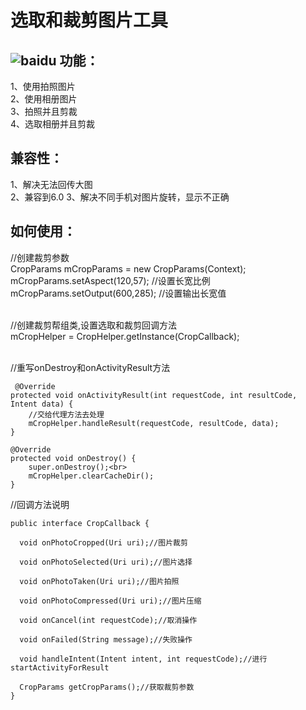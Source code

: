 选取和裁剪图片工具
=================
![baidu](http://img.my.csdn.net/uploads/201602/16/1455629759_9142.gif "使用效果图") 
功能：
------
1、使用拍照图片<br>
2、使用相册图片<br>
3、拍照并且剪裁<br>
4、选取相册并且剪裁<br>

兼容性：
------
1、解决无法回传大图<br>
2、兼容到6.0
3、解决不同手机对图片旋转，显示不正确

如何使用：
------
//创建裁剪参数<br>
CropParams mCropParams = new CropParams(Context);<br>
mCropParams.setAspect(120,57);  //设置长宽比例  <br>
mCropParams.setOutput(600,285); //设置输出长宽值<br>
<br>


//创建裁剪帮组类,设置选取和裁剪回调方法<br>
 mCropHelper = CropHelper.getInstance(CropCallback);<br>
<br>


 //重写onDestroy和onActivityResult方法
 
     @Override
    protected void onActivityResult(int requestCode, int resultCode, Intent data) {
        //交给代理方法去处理
        mCropHelper.handleResult(requestCode, resultCode, data);
    }

    @Override
    protected void onDestroy() {
        super.onDestroy();<br>
        mCropHelper.clearCacheDir();
    }
    
 //回调方法说明
 <br>
    
    public interface CropCallback {

      void onPhotoCropped(Uri uri);//图片裁剪

      void onPhotoSelected(Uri uri);//图片选择

      void onPhotoTaken(Uri uri);//图片拍照

      void onPhotoCompressed(Uri uri);//图片压缩

      void onCancel(int requestCode);//取消操作

      void onFailed(String message);//失败操作
  
      void handleIntent(Intent intent, int requestCode);//进行startActivityForResult

      CropParams getCropParams();//获取裁剪参数
    }

 
 
